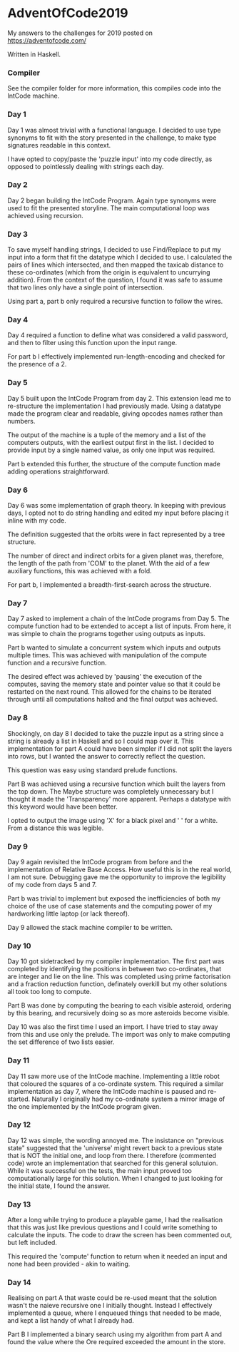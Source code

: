 # AdventOfCode2019

My answers to the challenges for 2019 posted on https://adventofcode.com/

Written in Haskell.

### Compiler

See the compiler folder for more information, this compiles code into the IntCode machine.

### Day 1

Day 1 was almost trivial with a functional language. I decided to use type synonyms to fit with the story presented in the challenge, to make type signatures readable in this context.

I have opted to copy/paste the 'puzzle input' into my code directly, as opposed to pointlessly dealing with strings each day.

### Day 2

Day 2 began building the IntCode Program. Again type synonyms were used to fit the presented storyline. The main computational loop was achieved using recursion. 

### Day 3

To save myself handling strings, I decided to use Find/Replace to put my input into a form that fit the datatype which I decided to use. I calculated the pairs of lines which intersected, and then mapped the taxicab distance to these co-ordinates (which from the origin is equivalent to uncurrying addition). From the context of the question, I found it was safe to assume that two lines only have a single point of intersection.

Using part a, part b only required a recursive function to follow the wires. 

### Day 4

Day 4 required a function to define what was considered a valid password, and then to filter using this function upon the input range.

For part b I effectively implemented run-length-encoding and checked for the presence of a 2.

### Day 5

Day 5 built upon the IntCode Program from day 2. This extension lead me to re-structure the implementation I had previously made. Using a datatype made the program clear and readable, giving opcodes names rather than numbers.

The output of the machine is a tuple of the memory and a list of the computers outputs, with the earliest output first in the list. I decided to provide input by a single named value, as only one input was required.

Part b extended this further, the structure of the compute function made adding operations straightforward.

### Day 6

Day 6 was some implementation of graph theory. In keeping with previous days, I opted not to do string handling and edited my input before placing it inline with my code.

The definition suggested that the orbits were in fact represented by a tree structure.

The number of direct and indirect orbits for a given planet was, therefore, the length of the path from 'COM' to the planet. With the aid of a few auxiliary functions, this was achieved with a fold.

For part b, I implemented a breadth-first-search across the structure. 

### Day 7

Day 7 asked to implement a chain of the IntCode programs from Day 5. The compute function had to be extended to accept a list of inputs. From here, it was simple to chain the programs together using outputs as inputs.

Part b wanted to simulate a concurrent system which inputs and outputs multiple times. This was achieved with manipulation of the compute function and a recursive function. 

The desired effect was achieved by 'pausing' the execution of the computes, saving the memory state and pointer value so that it could be restarted on the next round. This allowed for the chains to be iterated through until all computations halted and the final output was achieved.

### Day 8

Shockingly, on day 8 I decided to take the puzzle input as a string since a string is already a list in Haskell and so I could map over it. This implementation for part A could have been simpler if I did not split the layers into rows, but I wanted the answer to correctly reflect the question.

This question was easy using standard prelude functions.

Part B was achieved using a recursive function which built the layers from the top down. The Maybe structure was completely unnecessary but I thought it made the 'Transparency' more apparent. Perhaps a datatype with this keyword would have been better.

I opted to output the image using 'X' for a black pixel and ' ' for a white. From a distance this was legible.

### Day 9

Day 9 again revisited the IntCode program from before and the implementation of Relative Base Access. How useful this is in the real world, I am not sure. Debugging gave me the opportunity to improve the legibility of my code from days 5 and 7. 

Part b was trivial to implement but exposed the inefficiencies of both my choice of the use of case statements and the computing power of my hardworking little laptop (or lack thereof).

Day 9 allowed the stack machine compiler to be written.

### Day 10 

Day 10 got sidetracked by my compiler implementation. The first part was completed by identifying the positions in between two co-ordinates, that are integer and lie on the line. This was completed using prime factorisation and a fraction reduction function, definately overkill but my other solutions all took too long to compute.

Part B was done by computing the bearing to each visible asteroid, ordering by this bearing, and recursively doing so as more asteroids become visible.

Day 10 was also the first time I used an import. I have tried to stay away from this and use only the prelude. The import was only to make computing the set difference of two lists easier.

### Day 11

Day 11 saw more use of the IntCode machine. Implementing a little robot that coloured the squares of a co-ordinate system. This required a similar implementation as day 7, where the IntCode machine is paused and re-started. Naturally I originally had my co-ordinate system a mirror image of the one implemented by the IntCode program given.

### Day 12

Day 12 was simple, the wording annoyed me. The insistance on "previous state" suggested that the 'universe' might revert back to a previous state that is NOT the initial one, and loop from there. I therefore (commented code) wrote an implementation that searched for this general solutuion. While it was successful on the tests, the main input proved too computationally large for this solution. When I changed to just looking for the initial state, I found the answer. 

### Day 13

After a long while trying to produce a playable game, I had the realisation that this was just like previous questions and I could write something to calculate the inputs. The code to draw the screen has been commented out, but left included. 

This required the 'compute' function to return when it needed an input and none had been provided - akin to waiting.

### Day 14

Realising on part A that waste could be re-used meant that the solution wasn't the naieve recursive one I initially thought. Instead I effectively implemented a queue, where I enqueued things that needed to be made, and kept a list handy of what I already had.

Part B I implemented a binary search using my algorithm from part A and found the value where the Ore required exceeded the amount in the store.
